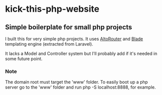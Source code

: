 # kick-this-php-website
## Simple boilerplate for small php projects

I built this for very simple php projects. It uses [AltoRouter](https://github.com/dannyvankooten/AltoRouter) and [Blade](https://github.com/jenssegers/blade) templating engine (extracted from Laravel).

It lacks a Model and Controller system but I'll probably add if it's needed in some future point.


### Note

The domain root must target the 'www' folder.
To easily boot up a php server go to the 'www' folder and run php -S localhost:8888, for example. 
